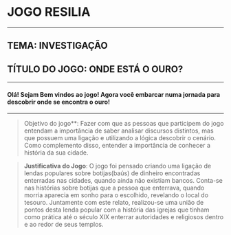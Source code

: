 # JOGO RESILIA

***
## **TEMA**: INVESTIGAÇÃO
## **TÍTULO DO JOGO**: ONDE ESTÁ O OURO?

---
#### Olá! Sejam Bem vindos ao jogo! Agora você embarcar numa jornada para descobrir onde se encontra o ouro!

---
> Objetivo do jogo**: Fazer com que as pessoas que participem do jogo entendam a importância de saber analisar discursos distintos, mas que possuem uma ligação e utilizando a lógica descobrir o cenário. Como complemento disso, entender a importância de conhecer a história da sua cidade. 

> **Justificativa do Jogo**: O jogo foi pensado criando uma ligação de lendas populares sobre botijas(baús) de dinheiro encontradas enterradas nas cidades, quando ainda não existiam bancos. Conta-se nas histórias sobre botijas que a pessoa que enterrava, quando morria aparecia em sonho para o escolhido, revelando o local do tesouro. 
Juntamente com este relato, realizou-se uma união de pontos desta lenda popular com a história das igrejas que tinham como prática até o século XIX enterrar autoridades e religiosos dentro e ao redor de seus templos. 


